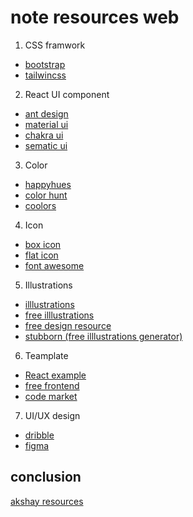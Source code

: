 # note resources web

1. CSS framwork

- [bootstrap](https://getbootstrap.com/docs/5.0/getting-started/introduction/)
- [tailwincss](https://tailwindcss.com/)

2. React UI component

- [ant design](https://ant.design/components/overview/)
- [material ui](https://material-ui.com/getting-started/installation/)
- [chakra ui](https://chakra-ui.com/)
- [sematic ui](https://semantic-ui.com/)

3. Color

- [happyhues](https://www.happyhues.co/)
- [color hunt](https://colorhunt.co/)
- [coolors](https://coolors.co/palettes/trending)

4. Icon

- [box icon](https://boxicons.com/)
- [flat icon](https://www.flaticon.com/)
- [font awesome](https://fontawesome.com/)

5. Illustrations

- [illlustrations](https://illlustrations.co/)
- [free illlustrations](https://freeillustrations.xyz/)
- [free design resource](https://interfacer.xyz/)
- [stubborn (free illlustrations generator)](https://stubborn.fun/)

6. Teamplate

- [React example](https://reactjsexample.com/)
- [free frontend](https://freefrontend.com/)
- [code market](https://www.ftheme.link/)

7. UI/UX design

- [dribble](https://dribbble.com/)
- [figma](https://www.figma.com/)

## conclusion
[akshay resources](https://www.akshay.rocks/resources)
